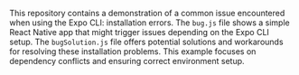 This repository contains a demonstration of a common issue encountered when using the Expo CLI: installation errors.  The `bug.js` file shows a simple React Native app that might trigger issues depending on the Expo CLI setup. The `bugSolution.js` file offers potential solutions and workarounds for resolving these installation problems.  This example focuses on dependency conflicts and ensuring correct environment setup.